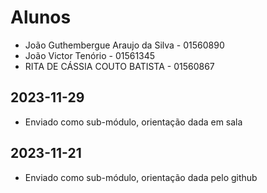 # Alunos

* João Guthembergue Araujo da Silva - 01560890
* João Victor Tenório - 01561345
* RITA DE CÁSSIA COUTO BATISTA - 01560867

## 2023-11-29

* Enviado como sub-módulo, orientação dada em sala

## 2023-11-21

* Enviado como sub-módulo, orientação dada pelo github
